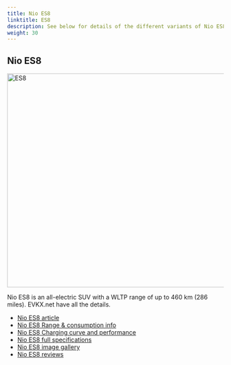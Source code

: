 ```yaml
---
title: Nio ES8
linktitle: ES8
description: See below for details of the different variants of Nio ES8
weight: 30
---
```

## Nio ES8

<a href="/models/nio/es8/es8/"><img src="https://media.evkx.net/multimedia/models/nio/es8/es8/main_1_st.jpg" width="800" height="497" alt="ES8" ></a>

Nio ES8 is an all-electric SUV with a WLTP range of up to 460 km (286 miles). EVKX.net have all the details. 

- [Nio ES8 article](/models/nio/es8/es8/)
- [Nio ES8 Range & consumption info](/models/nio/es8/es8//rangeandconsumption)
- [Nio ES8 Charging curve and performance](/models/nio/es8/es8//chargingcurve)
- [Nio ES8 full specifications](/models/nio/es8/es8//specifications)
- [Nio ES8 image gallery](/models/nio/es8/es8//gallery)
- [Nio ES8 reviews](/models/nio/es8/es8//reviews)

